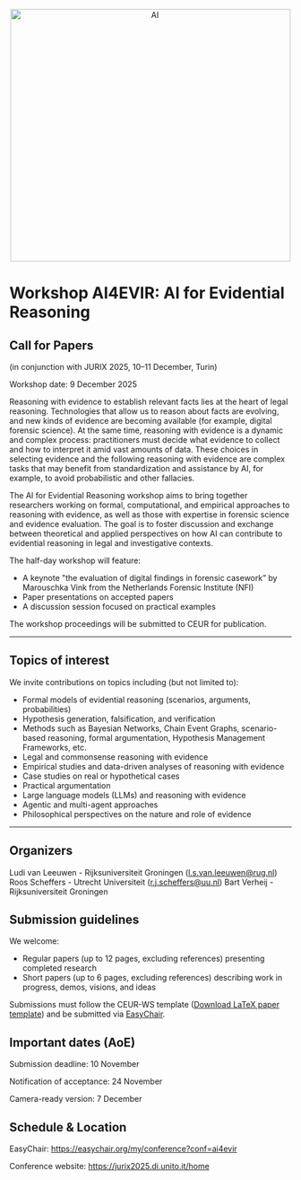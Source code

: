 
<p align="center">
<img width="500" height="450" alt="AI" src="https://github.com/user-attachments/assets/632051ea-bacf-4df5-9e64-b0da4ab59834" />
</p>

# Workshop AI4EVIR: AI for Evidential Reasoning

## Call for Papers
(in conjunction with JURIX 2025, 10–11 December, Turin)

Workshop date: 9 December 2025

Reasoning with evidence to establish relevant facts lies at the heart of legal reasoning. Technologies that allow us to reason about facts are evolving, and new kinds of evidence are becoming available (for example, digital forensic science). At the same time, reasoning with evidence is a dynamic and complex process: practitioners must decide what evidence to collect and how to interpret it amid vast amounts of data. These choices in selecting evidence and the following reasoning with evidence are complex tasks that may benefit from standardization and assistance by AI, for example, to avoid probabilistic and other fallacies.

The AI for Evidential Reasoning workshop aims to bring together researchers working on formal, computational, and empirical approaches to reasoning with evidence, as well as those with expertise in forensic science and evidence evaluation. The goal is to foster discussion and exchange between theoretical and applied perspectives on how AI can contribute to evidential reasoning in legal and investigative contexts.

The half-day workshop will feature:

- A keynote "the evaluation of digital findings in forensic casework” by Marouschka Vink from the Netherlands Forensic Institute (NFI)
- Paper presentations on accepted papers
- A discussion session focused on practical examples 

The workshop proceedings will be submitted to CEUR for publication.

-----------------

## Topics of interest
We invite contributions on topics including (but not limited to):

- Formal models of evidential reasoning (scenarios, arguments, probabilities)
- Hypothesis generation, falsification, and verification
- Methods such as Bayesian Networks, Chain Event Graphs, scenario-based reasoning, formal argumentation, Hypothesis Management Frameworks, etc.
-  Legal and commonsense reasoning with evidence
-  Empirical studies and data-driven analyses of reasoning with evidence
-  Case studies on real or hypothetical cases
-  Practical argumentation
-  Large language models (LLMs) and reasoning with evidence
-  Agentic and multi-agent approaches
-  Philosophical perspectives on the nature and role of evidence

-----------------

## Organizers
Ludi van Leeuwen - Rijksuniversiteit Groningen (l.s.van.leeuwen@rug.nl)
Roos Scheffers - Utrecht Universiteit (r.j.scheffers@uu.nl)
Bart Verheij - Rijksuniversiteit Groningen

## Submission guidelines
We welcome:

- Regular papers (up to 12 pages, excluding references) presenting completed research
- Short papers (up to 6 pages, excluding references) describing work in progress, demos, visions, and ideas

Submissions must follow the CEUR-WS template (<a id="raw-url" href="https://raw.githubusercontent.com/aludi/AI4EVIR/main/TemplateAI4EVIR1.zip">Download LaTeX paper template</a>) and be submitted via <a id="raw-url" href="https://easychair.org/my/conference?conf=ai4evir">EasyChair</a>.

## Important dates (AoE)
Submission deadline: 10 November

Notification of acceptance: 24 November

Camera-ready version: 7 December

## Schedule & Location
EasyChair: https://easychair.org/my/conference?conf=ai4evir

Conference website: https://jurix2025.di.unito.it/home



